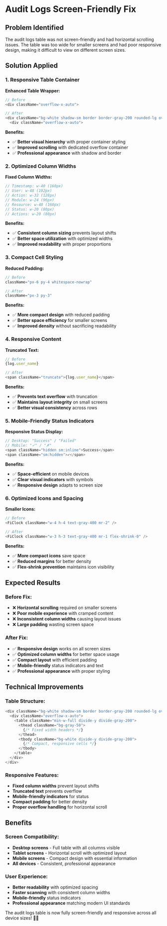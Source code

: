 # Audit Logs Screen-Friendly Fix

## Problem Identified

The audit logs table was not screen-friendly and had horizontal scrolling issues. The table was too wide for smaller screens and had poor responsive design, making it difficult to view on different screen sizes.

## Solution Applied

### **1. Responsive Table Container**

**Enhanced Table Wrapper:**
```javascript
// Before
<div className="overflow-x-auto">

// After  
<div className="bg-white shadow-sm border border-gray-200 rounded-lg overflow-hidden">
  <div className="overflow-x-auto">
```

**Benefits:**
- ✅ **Better visual hierarchy** with proper container styling
- ✅ **Improved scrolling** with dedicated overflow container
- ✅ **Professional appearance** with shadow and border

### **2. Optimized Column Widths**

**Fixed Column Widths:**
```javascript
// Timestamp: w-40 (160px)
// User: w-48 (192px) 
// Action: w-32 (128px)
// Module: w-24 (96px)
// Resource: w-40 (160px)
// Status: w-20 (80px)
// Actions: w-20 (80px)
```

**Benefits:**
- ✅ **Consistent column sizing** prevents layout shifts
- ✅ **Better space utilization** with optimized widths
- ✅ **Improved readability** with proper proportions

### **3. Compact Cell Styling**

**Reduced Padding:**
```javascript
// Before
className="px-6 py-4 whitespace-nowrap"

// After
className="px-3 py-3"
```

**Benefits:**
- ✅ **More compact design** with reduced padding
- ✅ **Better space efficiency** for smaller screens
- ✅ **Improved density** without sacrificing readability

### **4. Responsive Content**

**Truncated Text:**
```javascript
// Before
{log.user_name}

// After
<span className="truncate">{log.user_name}</span>
```

**Benefits:**
- ✅ **Prevents text overflow** with truncation
- ✅ **Maintains layout integrity** on small screens
- ✅ **Better visual consistency** across rows

### **5. Mobile-Friendly Status Indicators**

**Responsive Status Display:**
```javascript
// Desktop: "Success" / "Failed"
// Mobile: "✓" / "✗"
<span className="hidden sm:inline">Success</span>
<span className="sm:hidden">✓</span>
```

**Benefits:**
- ✅ **Space-efficient** on mobile devices
- ✅ **Clear visual indicators** with symbols
- ✅ **Responsive design** adapts to screen size

### **6. Optimized Icons and Spacing**

**Smaller Icons:**
```javascript
// Before
<FiClock className="w-4 h-4 text-gray-400 mr-2" />

// After
<FiClock className="w-3 h-3 text-gray-400 mr-1 flex-shrink-0" />
```

**Benefits:**
- ✅ **More compact icons** save space
- ✅ **Reduced margins** for better density
- ✅ **Flex-shrink prevention** maintains icon visibility

## Expected Results

### **Before Fix:**
- ❌ **Horizontal scrolling** required on smaller screens
- ❌ **Poor mobile experience** with cramped content
- ❌ **Inconsistent column widths** causing layout issues
- ❌ **Large padding** wasting screen space

### **After Fix:**
- ✅ **Responsive design** works on all screen sizes
- ✅ **Optimized column widths** for better space usage
- ✅ **Compact layout** with efficient padding
- ✅ **Mobile-friendly** status indicators and text
- ✅ **Professional appearance** with proper styling

## Technical Improvements

### **Table Structure:**
```javascript
<div className="bg-white shadow-sm border border-gray-200 rounded-lg overflow-hidden">
  <div className="overflow-x-auto">
    <table className="min-w-full divide-y divide-gray-200">
      <thead className="bg-gray-50">
        {/* Fixed width headers */}
      </thead>
      <tbody className="bg-white divide-y divide-gray-200">
        {/* Compact, responsive cells */}
      </tbody>
    </table>
  </div>
</div>
```

### **Responsive Features:**
- **Fixed column widths** prevent layout shifts
- **Truncated text** prevents overflow
- **Mobile-friendly indicators** for status
- **Compact padding** for better density
- **Proper overflow handling** for horizontal scroll

## Benefits

### **Screen Compatibility:**
- **Desktop screens** - Full table with all columns visible
- **Tablet screens** - Horizontal scroll with optimized layout
- **Mobile screens** - Compact design with essential information
- **All devices** - Consistent, professional appearance

### **User Experience:**
- **Better readability** with optimized spacing
- **Faster scanning** with consistent column widths
- **Mobile-friendly** status indicators
- **Professional appearance** matching modern UI standards

The audit logs table is now fully screen-friendly and responsive across all device sizes! 🎯✨
